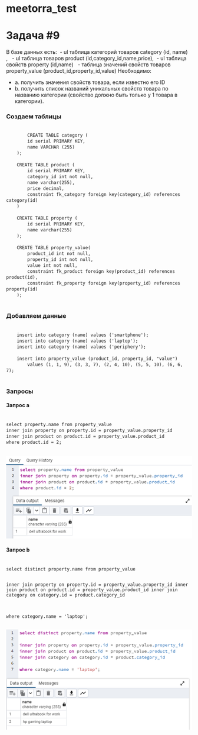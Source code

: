 # meetorra_test

# Задача #9

В базе данных есть:
 - ul таблица категорий товаров category (id, name) , 
 - ul таблица товаров product (id,category_id,name,price),
 - ul таблица свойств property (id,name) 
 - таблица значений свойств товаров property_value (product_id,property_id,value)
Необходимо:
 - a. получить значения свойств товара, если известно его ID
 - b. получить список названий уникальных свойств товара по названию категории
(свойство должно быть только у 1 товара в категории).

<h3>Создаем таблицы</h3>

<pre>
    <code>
        CREATE TABLE category (
	    id serial PRIMARY KEY,
	    name VARCHAR (255)
	);

	CREATE TABLE product (
		id serial PRIMARY KEY,
		category_id int not null,
		name varchar(255),
		price decimal,
		constraint fk_category foreign key(category_id) references category(id)
	)

	CREATE TABLE property (
		id serial PRIMARY KEY,
		name varchar(255)
	);

	CREATE TABLE property_value(
		product_id int not null,
		property_id int not null,
		value int not null,
		constraint fk_product foreign key(product_id) references product(id),
		constraint fk_property foreign key(property_id) references property(id)
	);
    </code>
</pre>

<h3>Добавляем данные</h3>

<pre>
    <code>
	insert into category (name) values ('smartphone');
	insert into category (name) values ('laptop');
	insert into category (name) values ('periphery');
	
	insert into property_value (product_id, property_id, "value") 
		values (1, 1, 9), (3, 3, 7), (2, 4, 10), (5, 5, 10), (6, 6, 7);
    </code>
</pre>
    
<h3>Запросы </h3>
<h4>Запрос a </h4>
<pre>
    <code>
select property.name from property_value 
inner join property on property.id = property_value.property_id
inner join product on product.id = property_value.product_id
where product.id = 2;
    </code>
</pre>

![alt text](https://github.com/IgorKinev11/meetorra_test/blob/main/images/query_1.PNG)

<h4>Запрос b </h4>
<pre>
    <code>
select distinct property.name from property_value

inner join property on property.id = property_value.property_id
inner join product on product.id = property_value.product_id
inner join category on category.id = product.category_id

where category.name = 'laptop';	
    </code>
</pre>

![alt text](https://github.com/IgorKinev11/meetorra_test/blob/main/images/query_2.PNG)





